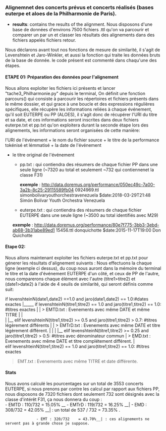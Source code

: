 ### Alignemnet des concerts prévus et concerts réalisés (bases euterpe et aloes de la Philharmonie de Paris).

- **results**: contains the results of the alignment.
Nous disposons d'une base de données d'environs 7500 fichiers .ttl qu'on va parcourir et comparer un par un et classer les résultats des alignements dans des fichiers appelés fichiers retour.

Nous déclarons avant tout nos fonctions de mesure de similarité, il s'agit de Levenshtein et Jaro-Winkler, et aussi la fonction qui traite les données bruts de la base de donnée. le code présent est commenté dans chaqu'une des étapes.

#### ETAPE 01: Préparation des données pour l'alignement

Nous allons exploiter les fichiers ici présents et lancer "tache3_Philharmonie.py" depuis le terminal, On définit une fonction parcours() qui consiste à parcourir les répertoires et fichiers présents dans le même dossier, et qui grace à une boucle
et des expressions régulières spécifiques, elle récupère les informations reliées à chaque événement, qu'il soit EUTERPE ou PP (ALOES), il s'agit donc de récupérer l'URI du titre et sa date, et ces informations seront inscrites dans deux fichiers euterpe.txt et pp.txt qu'on exploitera durant la seconde étape lors des alignements, les informations seront organisées de cette manière:

l'URI de l'événement + le nom du fichier source + le titre de la performance tokénisé et lémmatisé + la date de l'événement 
+ le titre original de l'événement

  - pp.txt      : qui contiendra des résumers de chaque fichier PP dans une seule ligne (~7320 au total et seulement ~732 qui contiennenet la classe F31) 
    
    **exemple** : <http://data.doremus.org/performance/050ec49c-7a00-3a2b-8c25-29115589fb04>	0924969.ttl	simonbolivaryouthorchestravenezuela 
    $date:2018-03-29T21:48	Simón Bolívar Youth Orchestra Venezuela
    
  - euterpe.txt : qui contiendra des résumers de chaque fichier EUTERPE dans une seule ligne (~3500 au total identifiés avec M29) 
   
   **exemple** : <http://data.doremus.org/performance/80e7f775-3bb3-3ebd-ab68-3b31abe89ed1>	15456.ttl	donquichotte $date:2015-11-17T19:00	
    Don Quichotte

#### Etape 02:

Nous allons maintenant exploiter les fichiers euterpe.txt et pp.txt pour génerer les résultats d'alignement suivants :
Nous effectuons la chaque ligne (exemple ci dessus), du coup nous auront dans la mémoire du terminal le titre et la date d'événement EUTERPE d'un côté, et ceux de PP de l'autre, nous comparerons chaque élément avec l'autre (titre1>titre2) et (date1>date2) à l'aide
de 4 seuils de similarité, qui seront définis comme suit:

  
if levenshteinN(date1,date2) ==1.0 and jaro(date1,date2) == 1.0:#dates exactes
 |_____  if levenshteinN(titre1,titre2) == 1.0 and jaro(titre1,titre2) == 1.0:  #titres exactes
 |       |      > EMTD.txt  :  Evenements avec même DATE et même TITRE
 |       |       
 |       |__ elif levenshteinN(titre1,titre2) >= 0.5 and jaro(titre1,titre2) > 0.7: #titres légèrement différents
 |       |      > EMTrD.txt :  Evenements avec même DATE et titre légèrement différent.
 |       |
 |       |__ elif levenshteinN(titre1,titre2) >= 0.25 and jaro(titre1,titre2) > 0.5: #titres avec dénominateur commun
 |              > EMD.txt   :  Evenements avec même DATE et titre complétement différent.
 |              
elif levenshteinN(titre1,titre2) == 1.0 and jaro(titre1,titre2) == 1.0:  #titres exactes
  > EMT.txt   :  Evenements avec même TITRE et date différente.
  
  
#### Stats

Nous avons calculé les pourcentages sur un total de 3553 concerts EUTERPE, si nous prenons par contre les calcul par rapport
aux fichiers PP, nous disposons de 7320 fichiers dont seulement 732 sont désignés avec la classe d'intérêt  F31, ça nous 
donnera du coup :  
                  - EMTD : 110/732  = 15.05% __
                  - EMTrD : 119/732 = 16.25% __|
                  - EMD : 308/732   = 42.05% __| :  un total de 537 / 732 = 73.35% .

                  - EMT : 320/732    = 43.70%__| : ces alignements ne servent pas à grande chose je suppose.
  
